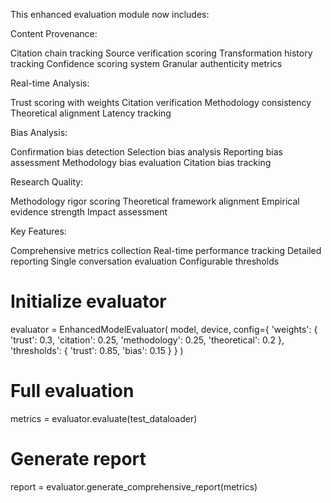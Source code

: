 This enhanced evaluation module now includes:

Content Provenance:


Citation chain tracking
Source verification scoring
Transformation history tracking
Confidence scoring system
Granular authenticity metrics


Real-time Analysis:


Trust scoring with weights
Citation verification
Methodology consistency
Theoretical alignment
Latency tracking


Bias Analysis:


Confirmation bias detection
Selection bias analysis
Reporting bias assessment
Methodology bias evaluation
Citation bias tracking


Research Quality:


Methodology rigor scoring
Theoretical framework alignment
Empirical evidence strength
Impact assessment


Key Features:


Comprehensive metrics collection
Real-time performance tracking
Detailed reporting
Single conversation evaluation
Configurable thresholds

# Initialize evaluator
evaluator = EnhancedModelEvaluator(
    model,
    device,
    config={
        'weights': {
            'trust': 0.3,
            'citation': 0.25,
            'methodology': 0.25,
            'theoretical': 0.2
        },
        'thresholds': {
            'trust': 0.85,
            'bias': 0.15
        }
    }
)

# Full evaluation
metrics = evaluator.evaluate(test_dataloader)

# Generate report
report = evaluator.generate_comprehensive_report(metrics)
